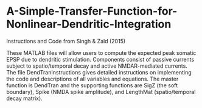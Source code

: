 # A-Simple-Transfer-Function-for-Nonlinear-Dendritic-Integration
Instructions and Code from Singh &amp; Zald (2015)

These MATLAB files will allow users to compute the expected peak somatic EPSP due to dendritic stimulation. Components consist of passive currents subject to spatio/temporal decay and active NMDAR-mediated currents. The file DendTranInstructions gives detailed instructions on implementing the code and descriptions of all variables and equations. 
The master function is DendTran and the supporting functions are SigZ (the soft boundary), Spike (NMDA spike amplitude), and LengthMat (spatio/temporal decay matrix).
